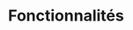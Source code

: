 ---
draft: false
title: Fonctionnalités
layout: blocks
url: /fonctionnalites
image:
  src: /images/uploads/illu-multitasking.svg
hero:
  title: Les fonctionnalités
blocks:
  - name: editorial
    direction: rtl
    title: Mettre en avant votre actualité
    text: L’actualité de votre cabinet sous la forme d’un journal ou simplement une liste d’articles qui renvoient vers d’autres sites web.
    image:
      src: /images/uploads/illu-paperboy.svg
    cta:
      text: En savoir plus
      url: /fonctionnalites/actualite
  - name: editorial
    title: Les compétences et expertises du cabinet
    text: Créez vos pages sur vos différentes compétences et expertises (droit pénal, du travail…).
    image:
      src: /images/uploads/illu-strategy.svg
    cta:
      text: En savoir plus
      url: /fonctionnalites/expertises
  - name: editorial
    direction: rtl
    title: Job board
    text: Que vous recherchiez un collaborateur ou stagiaire, cette partie vous permet de créer votre annonce et d’y mettre tout le détail du poste.
    image:
      src: /images/uploads/illu-job-application.svg
    cta:
      text: En savoir plus
      url: /fonctionnalites/expertises
---